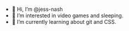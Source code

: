 - 👋 Hi, I’m @jess-nash
- 👀 I’m interested in video games and sleeping.
- 🌱 I’m currently learning about git and CSS.

<!---
jess-nash/jess-nash is a ✨ special ✨ repository because its `README.md` (this file) appears on your GitHub profile.
You can click the Preview link to take a look at your changes.
--->
